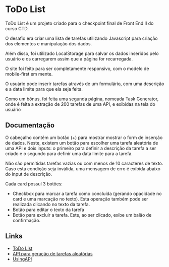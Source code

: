 # ToDo List
  
  ToDo List é um projeto criado para o checkpoint final de Front End II do curso CTD. 
  
  O desafio era criar uma lista de tarefas utilizando Javascript para criação dos elementos e manipulação dos dados. 
  
  Além disso, foi utilizado LocalStorage para salvar os dados inseridos pelo usuário e os carregarem assim que a página for recarregada.
  
  O site foi feito para ser completamente responsivo, com o modelo de mobile-first em mente.
  
  O usuário pode inserir tarefas através de um formulário, com uma descrição e a data limite para que ela seja feita.
  
  Como um bônus, foi feita uma segunda página, nomeada Task Generator, onde é feita a extração de 200 tarefas de uma API, e exibidas na tela do usuário
  
  
## Documentação

  O cabeçalho contém um botão (+) para mostrar mostrar o form de inserção de dados. Neste, existem um botão para escolher uma tarefa aleatória de uma API
  e dois inputs: o primeiro para definir a descrição da tarefa a ser criado
  e o segundo para definir uma data limite para a tarefa. 
  
  Não são permitidas tarefas vazias ou com menos de 10 caracteres de texto. Caso esta condição seja inválida, uma mensagem de erro é exibida abaixo do input de descrição.
  
  Cada card possuí 3 botões:
  - Checkbox para marcar a tarefa como concluída (gerando opacidade no card e uma marcação no texto). Esta operação também pode ser realizada clicando no texto da tarefa.
  - Botão para editar o texto da tarefa
  - Botão para excluir a tarefa. Este, ao ser clicado, exibe um balão de confirmação.

## Links

- [ToDo List](https://jonathancout.github.io/FrontEnd2/Task-List/)
- [API para geração de tarefas aleatórias](https://www.boredapi.com)
- [UsingAPI](https://jonathancout.github.io/FrontEnd2/Task-List/Using-API/)

